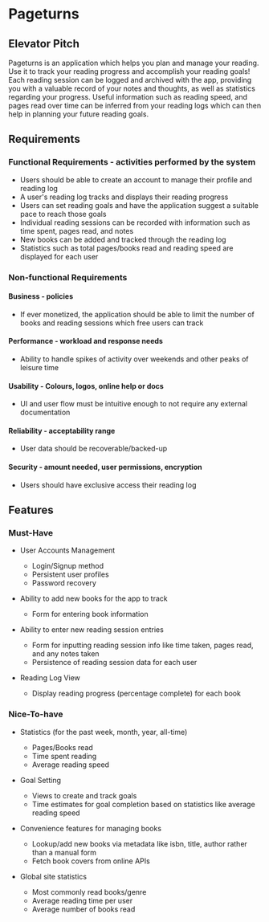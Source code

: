 # Pageturns

## Elevator Pitch

Pageturns is an application which helps you plan and manage your reading. Use it to track your reading progress and accomplish your reading goals! Each reading session can be logged and archived with the app, providing you with a valuable record of your notes and thoughts, as well as statistics regarding your progress. Useful information such as reading speed, and pages read over time can be inferred from your reading logs which can then help in planning your future reading goals.

## Requirements

### Functional Requirements - activities performed by the system
* Users should be able to create an account to manage their profile and reading log
* A user's reading log tracks and displays their reading progress
* Users can set reading goals and have the application suggest a suitable pace to reach those goals
* Individual reading sessions can be recorded with information such as time spent, pages read, and notes
* New books can be added and tracked through the reading log
* Statistics such as total pages/books read and reading speed are displayed for each user

### Non-functional Requirements

#### Business - policies
* If ever monetized, the application should be able to limit the number of books and reading sessions which free users can track

#### Performance - workload and response needs
* Ability to handle spikes of activity over weekends and other peaks of leisure time

#### Usability - Colours, logos, online help or docs
* UI and user flow must be intuitive enough to not require any external documentation

#### Reliability - acceptability range
* User data should be recoverable/backed-up

#### Security - amount needed, user permissions, encryption
* Users should have exclusive access their reading log

## Features

### Must-Have
* User Accounts Management
  * Login/Signup method
  * Persistent user profiles
  * Password recovery

* Ability to add new books for the app to track
  * Form for entering book information

* Ability to enter new reading session entries
  * Form for inputting reading session info like time taken, pages read, and any notes taken
  * Persistence of reading session data for each user

* Reading Log View
  * Display reading progress (percentage complete) for each book


### Nice-To-have

* Statistics (for the past week, month, year, all-time)
  * Pages/Books read
  * Time spent reading
  * Average reading speed

* Goal Setting
  * Views to create and track goals
  * Time estimates for goal completion based on statistics like average reading speed

* Convenience features for managing books
  * Lookup/add new books via metadata like isbn, title, author rather than a manual form
  * Fetch book covers from online APIs

* Global site statistics
  * Most commonly read books/genre
  * Average reading time per user
  * Average number of books read 

